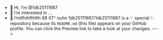 - 👋 Hi, I’m @1dk25111987
- 👀 I’m interested in ...
- 🌱 I’mtfhthfthfth 68 07^ ouhn
1dk25111987/1dk25111987 is a ✨ special ✨ repository because its `README.md` (this file) appears on your GitHub profile.
You can click the Preview link to take a look at your changes.
--->

